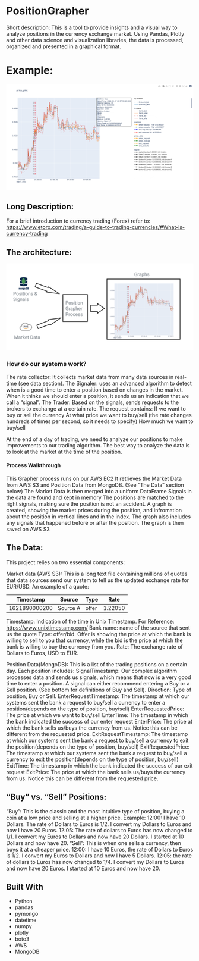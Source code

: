 # PositionGrapher
Short description:
This is a tool to provide insights and a visual way to analyze positions in the currency exchange market. Using Pandas, Plotly and other data science and visualization libraries, the data is processed, organized and presented in a graphical format.

# Example:
![alt text](https://github.com/NirOren10/PositionGrapher/blob/master/Position_plot.png?raw=true)


## Long Description:
For a brief introduction to currency trading (Forex) refer to:
https://www.etoro.com/trading/a-guide-to-trading-currencies/#What-is-currency-trading

## The architecture:
![alt text](https://github.com/NirOren10/PositionGrapher/blob/master/architecture.png?raw=true)

### How do our systems work?
The rate collector:
It collects market data from many data sources in real-time (see data section). 
The Signaler:
uses an advanced algorithm to detect when is a good time to enter a position based on changes in the market. When it thinks we should enter a position, it sends us an indication that we call a “signal”.
The Trader:
Based on the signals, sends requests to the brokers to exchange at a certain rate. The request contains:
If we want to buy or sell the currency
At what price we want to buy/sell (the rate changes hundreds of times per second, so it needs to specify)
How much we want to buy/sell

At the end of a day of trading, we need to analyze our positions to make improvements to our trading algorithm. The best way to analyze the data is to look at the market at the time of the position. 

#### Process Walkthrough
This Grapher process runs on our AWS EC2
It retrieves the Market Data from AWS S3 and Position Data from MongoDB. (See “The Data” section below)
The Market Data is then merged into a uniform DataFrame
Signals in the data are found and kept in memory
The positions are matched to the right signals, making sure the position is not an accident.
A graph is created, showing the market prices during the position, and infromation about the position in vertical lines and in the index. The graph also includes any signals that happened before or after the position.
The graph is then saved on AWS S3

## The Data:
This project relies on two essential components:

Market data (AWS S3): This is a long text file containing millions of quotes that data sources send our system to tell us the updated exchange rate for EUR/USD. An example of a quote:

Timestamp | Source | Type | Rate 
 --- | --- | --- |--- 
1621890000200 | Source A | offer | 1.22050 
	
Timestamp: 
Indication of the time in Unix Timestamp. For Reference: https://www.unixtimestamp.com/
Bank name: 
name of the source that sent us the quote
Type: 
offer/bid. Offer is showing the price at which the bank is willing to sell to you that currency, while the bid is the price at which the bank is willing to buy the currency from you.
Rate:
The exchange rate of Dollars to Euros, USD to EUR. 

Position Data(MongoDB): This is a list of the trading positions on a certain day. Each position includes:
SignalTimestamp:
Our complex algorithm processes data and sends us signals, which means that now is a very good time to enter a position. A signal can either recommend entering a Buy or a Sell position. (See bottom for definitions of Buy and Sell).
Direction:
Type of position, Buy or Sell. 
EnterRequestTimestamp:
The timestamp at which our systems sent the bank a request to buy/sell a currency to enter a position(depends on the type of position, buy/sell)
EnterRequestedPrice:
The price at which we want to buy/sell
EnterTime:
The timestamp in which the bank indicated the success of our enter request
EnterPrice:
The price at which the bank sells us/buys the currency from us. Notice this can be different from the requested price.
ExitRequestTimestamp:
The timestamp at which our systems sent the bank a request to buy/sell a currency to exit the position(depends on the type of position, buy/sell)
ExitRequestedPrice:
The timestamp at which our systems sent the bank a request to buy/sell a currency to exit the position(depends on the type of position, buy/sell)
ExitTime:
The timestamp in which the bank indicated the success of our exit request
ExitPrice:
The price at which the bank sells us/buys the currency from us. Notice this can be different from the requested price.



## “Buy” vs. “Sell” Positions:
“Buy”: This is the classic and the most intuitive type of position, buying a coin at a low price and selling at a higher price. 
Example: 
12:00: I have 10 Dollars. The rate of Dollars to Euros is 1/2. I convert my Dollars to Euros and now I have 20 Euros.
12:05:  The rate of dollars to Euros has now changed to 1/1. I convert my Euros to Dollars and now have 20 Dollars.
I started at 10 Dollars and now have 20.
“Sell”: This is when one sells a currency, then buys it at a cheaper price. 
12:00: I have 10 Euros, the rate of Dollars to Euros is 1/2. I convert my Euros to Dollars and now I have 5 Dollars.
12:05:  the rate of dollars to Euros has now changed to 1/4. I convert my Dollars to Euros and now have 20 Euros.
I started at 10 Euros and now have 20.


## Built With
- Python
- pandas
- pymongo
- datetime
- numpy
- plotly
- boto3
- AWS
- MongoDB
